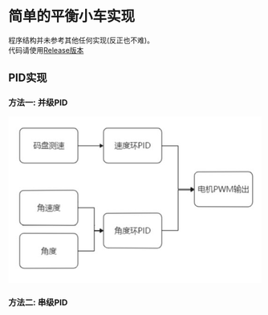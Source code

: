 # 简单的平衡小车实现  
程序结构并未参考其他任何实现(反正也不难)。  
代码请使用[Release版本](https://github.com/h13-0/BalanceCar/releases)  

## PID实现
### 方法一: 并级PID  
![](./img/并级PID.jpg)  

### 方法二: 串级PID  